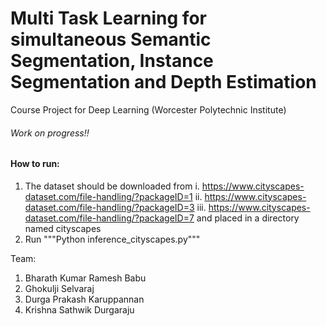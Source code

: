# Multi Task Learning for simultaneous Semantic Segmentation, Instance Segmentation and Depth Estimation

Course Project for Deep Learning (Worcester Polytechnic Institute)

###### Work on progress!!

#### How to run:
1. The dataset should be downloaded from
    i. https://www.cityscapes-dataset.com/file-handling/?packageID=1
    ii. https://www.cityscapes-dataset.com/file-handling/?packageID=3
    iii. https://www.cityscapes-dataset.com/file-handling/?packageID=7 
    and placed in a directory named cityscapes
2. Run """Python inference_cityscapes.py"""

Team:
1. Bharath Kumar Ramesh Babu 
2. Ghokulji Selvaraj 
3. Durga Prakash Karuppannan  
4. Krishna Sathwik Durgaraju 
